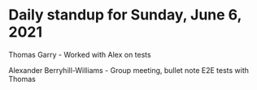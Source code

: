# Daily standup for Sunday, June 6, 2021

Thomas Garry - Worked with Alex on tests

Alexander Berryhill-Williams - Group meeting, bullet note E2E tests with Thomas
